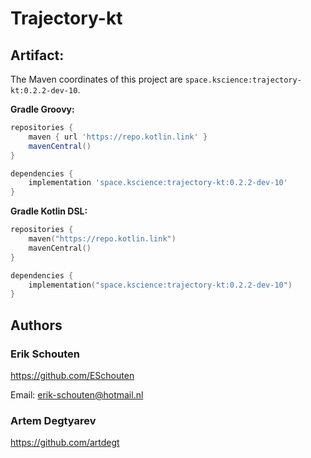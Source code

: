 # Trajectory-kt




## Artifact:

The Maven coordinates of this project are `space.kscience:trajectory-kt:0.2.2-dev-10`.

**Gradle Groovy:**
```groovy
repositories {
    maven { url 'https://repo.kotlin.link' }
    mavenCentral()
}

dependencies {
    implementation 'space.kscience:trajectory-kt:0.2.2-dev-10'
}
```
**Gradle Kotlin DSL:**
```kotlin
repositories {
    maven("https://repo.kotlin.link")
    mavenCentral()
}

dependencies {
    implementation("space.kscience:trajectory-kt:0.2.2-dev-10")
}
```

## Authors

### Erik Schouten
https://github.com/ESchouten

Email: erik-schouten@hotmail.nl

### Artem Degtyarev
https://github.com/artdegt